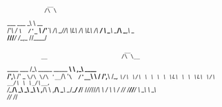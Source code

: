                  __            
                /\ \           
  ___    ___    \_\ \     __   
 /'___\ / __`\  /'_` \  /'__`\ 
/\ \__//\ \L\ \/\ \L\ \/\  __/ 
\ \____\ \____/\ \___,_\ \____\
 \/____/\/___/  \/__,_ /\/____/
                               
                               
                                          __             
               __                        /\ \__          
  ____    ___ /\_\  _____   _____      __\ \ ,_\   ____  
 /',__\ /' _ `\/\ \/\ '__`\/\ '__`\  /'__`\ \ \/  /',__\ 
/\__, `\/\ \/\ \ \ \ \ \L\ \ \ \L\ \/\  __/\ \ \_/\__, `\
\/\____/\ \_\ \_\ \_\ \ ,__/\ \ ,__/\ \____\\ \__\/\____/
 \/___/  \/_/\/_/\/_/\ \ \/  \ \ \/  \/____/ \/__/\/___/ 
                      \ \_\   \ \_\                      
                       \/_/    \/_/                      
